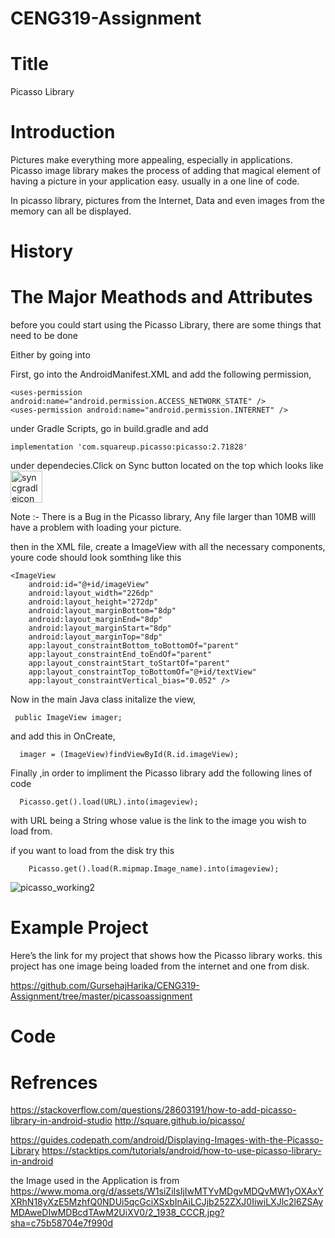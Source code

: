 # CENG319-Assignment

# Title

 Picasso Library 

# Introduction 

Pictures make everything more appealing, especially in applications. Picasso image library makes the process of adding that magical element of having a picture in your application easy. usually in a one line of code.

In picasso library, pictures from the Internet, Data and even images from the memory can all be displayed.

# History





# The Major Meathods and Attributes

before you could start using the Picasso Library, there are some things that need to be done 


Either by going into 

First, go into the AndroidManifest.XML
and add the following permission,

    <uses-permission android:name="android.permission.ACCESS_NETWORK_STATE" />
    <uses-permission android:name="android.permission.INTERNET" />


under Gradle Scripts, go in build.gradle and add 

    implementation 'com.squareup.picasso:picasso:2.71828'

under dependecies.Click on Sync button located on the top which looks like <img width="51" alt="syncgradleicon" src="https://user-images.githubusercontent.com/43185907/49630410-0356fb00-f9bc-11e8-891a-b667deff6c84.png">
 
 Note :- There is a Bug in the Picasso library, Any file larger than 10MB willl have a problem with loading your picture.
 
 then in the XML file, create a ImageView with all the necessary components, youre code should look somthing like this 

    <ImageView
        android:id="@+id/imageView"
        android:layout_width="226dp"
        android:layout_height="272dp"
        android:layout_marginBottom="8dp"
        android:layout_marginEnd="8dp"
        android:layout_marginStart="8dp"
        android:layout_marginTop="8dp"
        app:layout_constraintBottom_toBottomOf="parent"
        app:layout_constraintEnd_toEndOf="parent"
        app:layout_constraintStart_toStartOf="parent"
        app:layout_constraintTop_toBottomOf="@+id/textView"
        app:layout_constraintVertical_bias="0.052" />


 Now in the main Java class initalize the view,
 
 
     public ImageView imager;
     

and add this in OnCreate,
   
      imager = (ImageView)findViewById(R.id.imageView);

Finally ,in order to impliment the Picasso library add the following lines of code


      Picasso.get().load(URL).into(imageview);
      

with URL being a String whose value is the link to the image you wish to load from.

if you want to load from the disk try this

        Picasso.get().load(R.mipmap.Image_name).into(imageview);




![picasso_working2](https://user-images.githubusercontent.com/43185907/49633891-0c01fe00-f9c9-11e8-9b3b-8b4bdf376765.gif)




# Example Project

Here’s the link for my project that shows how the Picasso library works.
this project has one image being loaded from the internet and one from disk.

https://github.com/GursehajHarika/CENG319-Assignment/tree/master/picassoassignment




# Code 




# Refrences

https://stackoverflow.com/questions/28603191/how-to-add-picasso-library-in-android-studio
http://square.github.io/picasso/

https://guides.codepath.com/android/Displaying-Images-with-the-Picasso-Library
https://stacktips.com/tutorials/android/how-to-use-picasso-library-in-android

the Image used in the Application is from 
https://www.moma.org/d/assets/W1siZiIsIjIwMTYvMDgvMDQvMW1yOXAxYXRhN18yXzE5MzhfQ0NDUi5qcGciXSxbInAiLCJjb252ZXJ0IiwiLXJlc2l6ZSAyMDAweDIwMDBcdTAwM2UiXV0/2_1938_CCCR.jpg?sha=c75b58704e7f990d
